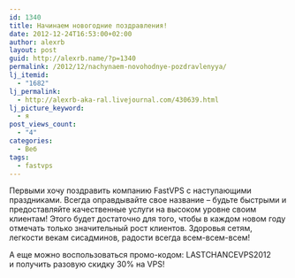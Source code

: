```yaml
---
id: 1340
title: Начинаем новогодние поздравления!
date: 2012-12-24T16:53:00+02:00
author: alexrb
layout: post
guid: http://alexrb.name/?p=1340
permalink: /2012/12/nachynaem-novohodnye-pozdravlenyya/
lj_itemid:
  - "1682"
lj_permalink:
  - http://alexrb-aka-ral.livejournal.com/430639.html
lj_picture_keyword:
  - я
post_views_count:
  - "4"
categories:
  - Веб
tags:
  - fastvps
---
```

Первыми хочу поздравить компанию FastVPS с наступающими праздниками. Всегда оправдывайте свое название &#8211; будьте быстрыми и предоставляйте качественные услуги на высоком уровне своим клиентам! Этого будет достаточно для того, чтобы в каждом новом году отмечать только значительный рост клиентов. Здоровья сетям, легкости векам сисадминов, радости всегда всем-всем-всем!

А еще можно воспользоваться промо-кодом: LASTCHANCEVPS2012  
и получить разовую скидку 30% на VPS!